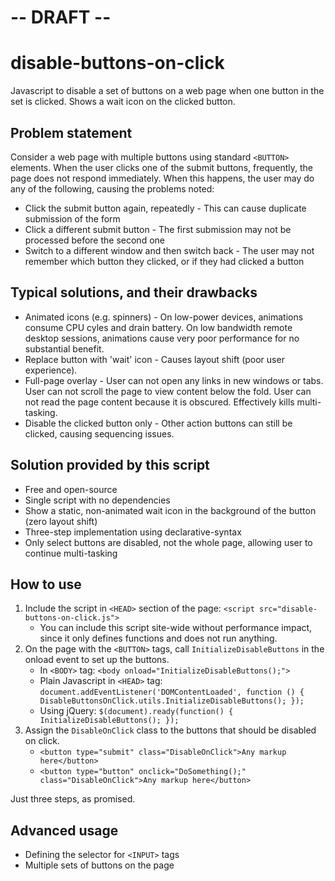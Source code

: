 # -- DRAFT --

# disable-buttons-on-click
Javascript to disable a set of buttons on a web page when one button in the set is clicked.  Shows a wait icon on the clicked button.

## Problem statement

Consider a web page with multiple buttons using standard `<BUTTON>` elements.  When the user clicks one of the submit buttons, frequently, the page does not respond immediately.  When this happens, the user may do any of the following, causing the problems noted:

* Click the submit button again, repeatedly - This can cause duplicate submission of the form
* Click a different submit button - The first submission may not be processed before the second one
* Switch to a different window and then switch back - The user may not remember which button they clicked, or if they had clicked a button

## Typical solutions, and their drawbacks

* Animated icons (e.g. spinners) - On low-power devices, animations consume CPU cyles and drain battery.  On low bandwidth remote desktop sessions, animations cause very poor performance for no substantial benefit.
* Replace button with 'wait' icon - Causes layout shift (poor user experience).
* Full-page overlay - User can not open any links in new windows or tabs.  User can not scroll the page to view content below the fold.  User can not read the page content because it is obscured. Effectively kills multi-tasking.
* Disable the clicked button only - Other action buttons can still be clicked, causing sequencing issues.

## Solution provided by this script

* Free and open-source
* Single script with no dependencies
* Show a static, non-animated wait icon in the background of the button (zero layout shift)
* Three-step implementation using declarative-syntax
* Only select buttons are disabled, not the whole page, allowing user to continue multi-tasking

## How to use

1. Include the script in `<HEAD>` section of the page: `<script src="disable-buttons-on-click.js">`
   - You can include this script site-wide without performance impact, since it only defines functions and does not run anything.
1. On the page with the `<BUTTON>` tags, call `InitializeDisableButtons` in the onload event to set up the buttons.
   - In `<BODY>` tag: `<body onload="InitializeDisableButtons();">`
   - Plain Javascript in `<HEAD>` tag:
     `document.addEventListener('DOMContentLoaded', function () { DisableButtonsOnClick.utils.InitializeDisableButtons(); });`
   - Using jQuery: `$(document).ready(function() { InitializeDisableButtons(); });`
3. Assign the `DisableOnClick` class to the buttons that should be disabled on click.
   - `<button type="submit" class="DisableOnClick">Any markup here</button>`
   - `<button type="button" onclick="DoSomething();" class="DisableOnClick">Any markup here</button>`

Just three steps, as promised.

## Advanced usage

* Defining the selector for `<INPUT>` tags
* Multiple sets of buttons on the page
